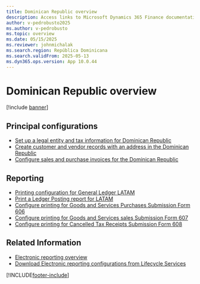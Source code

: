 ```yaml
---
title: Dominican Republic overview
description: Access links to Microsoft Dynamics 365 Finance documentation resources for República Dominicana , including links that direct to resources about electronic invoicing. 
author: v-pedrobusto2025
ms.author: v-pedrobusto
ms.topic: overview
ms.date: 05/15/2025
ms.reviewer: johnmichalak
ms.search.region: República Dominicana
ms.search.validFrom: 2025-05-13
ms.dyn365.ops.version: App 10.0.44
---
```


# Dominican Republic overview

[!include [banner](../../includes/banner.md)]


## Principal configurations

- [Set up a legal entity and tax information for Dominican Republic](ltm-set-up-legal-entity-and-tax-dominican-republic.md)
- [Create customer and vendor records with an address in the Dominican Republic](ltm-create-customer-and-vendor-dominican-republic.md)
- [Configure sales and purchase invoices for the Dominican Republic](ltm-configure-invoices-dominican-republic.md)


## Reporting

- [Printing configuration for General Ledger LATAM](ltm-general-ledger.md)
- [Print a Ledger Posting report for LATAM](ltm-ledger-posting-report.md)
- [Configure printing for Goods and Services Purchases Submission Form 606](ltm-configure-dom-purchaseform606.md)
- [Configure printing for Goods and Services sales Submission Form 607](ltm-configure-dom-salesform607.md)
- [Configure printing for Cancelled Tax Receipts Submission Form 608](ltm-configure-dom-cancelledtaxreceiptsform606.md)


## Related Information

- [Electronic reporting overview](../../../fin-ops-core/dev-itpro/analytics/general-electronic-reporting.md)
- [Download Electronic reporting configurations from Lifecycle Services](../../../fin-ops-core/dev-itpro/analytics/download-electronic-reporting-configuration-lcs.md)

[!INCLUDE[footer-include](../../../includes/footer-banner.md)]
